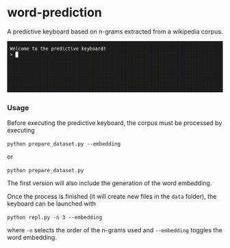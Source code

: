 # word-prediction

A predictive keyboard based on n-grams extracted from a wikipedia corpus.

![demo](https://raw.githubusercontent.com/loreucci/word-prediction/master/word-prediction.gif)

### Usage

Before executing the predictive keyboard, the corpus must be processed by executing

`python prepare_dataset.py --embedding`

or

`python prepare_dataset.py`

The first version will also include the generation of the word embedding.

Once the process is finished (it will create new files in the `data` folder), the keyboard can be launched with

`python repl.py -n 3 --embedding`

where `-n` selects the order of the n-grams used and `--embedding` toggles the word embedding.

